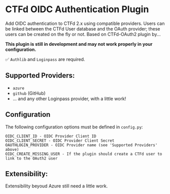 # CTFd OIDC Authentication Plugin

Add OIDC authentication to CTFd 2.x using compatible providers. Users can be linked between the CTFd User database and the OAuth provider; these users can be created on the fly or not. Based on CTFd-OAuth2 plugin by...

**This plugin is still in development and may not work properly in your configuration.**

✅ `Authlib` and `Loginpass` are required.

## Supported Providers:
* `azure`
* `github` (GitHub)
* ... and any other Loginpass provider, with a little work!

## Configuration
The following configuration options must be defined in `config.py`:
```
OIDC_CLIENT_ID - OIDC Provider Client ID
OIDC_CLIENT_SECRET - OIDC Provider Client Secret
OAUTHLOGIN_PROVIDER - OIDC Provider name (see 'Supported Providers' above)
OIDC_CREATE_MISSING_USER - If the plugin should create a CTFd user to link to the OAuth2 user
```

## Extensibility:
Extensibility beyoud Azure still need a little work.
